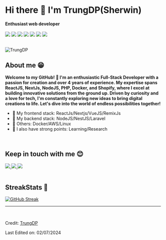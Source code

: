 # Hi there 👋 I'm TrungDP(Sherwin)

**Enthusiast web developer** 
<br>
<br>
<img src="https://img.shields.io/badge/React-20232A?style=for-the-badge&logo=react&logoColor=61DAFB"/> 
<img src="https://img.shields.io/badge/next.js-000?style=for-the-badge&logo=next.js&logoColor=white"/> 
<img src="https://img.shields.io/badge/Vue.js-35495E?style=for-the-badge&logo=vue.js&logoColor=4FC08D"/>
<img src="https://img.shields.io/badge/Node.js-43853D?style=for-the-badge&logo=node.js&logoColor=white" />
<img src="https://img.shields.io/badge/laravel-FB6E45?style=for-the-badge&logo=laravel&logoColor=white" />
<img src="https://img.shields.io/badge/docker-2E5BFF?style=for-the-badge&logo=docker&logoColor=white" />
<img src="https://img.shields.io/badge/shopify-96BF47?style=for-the-badge&logo=shopify&logoColor=white" />

<br>


  <img align="center" alt="TrungDP" src="https://cdn.dribbble.com/users/1059583/screenshots/4171367/coding-freak.gif" />
  
  ## About me &#128513;
  <p>
  <b>
Welcome to my GitHub! 👋  I'm an enthusiastic Full-Stack Developer with a passion for creation and over 4 years of experience. My expertise spans ReactJS, NextJs, NodeJS, PHP, Docker, and Shopify, where I excel at building innovative solutions from the ground up. Driven by curiosity and a love for tech, I'm constantly exploring new ideas to bring digital creations to life. Let's dive into the world of endless possibilities together!
  </b>
  
  </p>

- 🔭 My frontend stack: ReactJs/Nextjs/VueJS/RemixJs
- 🌱 My backend stack: NodeJS/NestJS/Laravel
- 🔭 Others: Docker/AWS/Linux
- 🌱 I also have strong points: Learning/Research

<br>

## Keep in touch with me 😊

<a href="mailto:trungtrs1998@gmail.com">
<img src="https://img.shields.io/badge/gmail-FB9245?style=for-the-badge&logo=gmail&logoColor=white" />
</a>
<a href="https://linkedin.com/in/trungdp">
<img src="https://img.shields.io/badge/LinkedIn-0077B5?style=for-the-badge&logo=linkedin&logoColor=white" />
</a>
<a href="https://dev.to/trungdp">
<img src="https://img.shields.io/badge/dev.to-0A0A0A?style=for-the-badge&logo=dev.to&logoColor=white" />
</a>

<br />
<br />

## StreakStats 🚀

[![GitHub Streak](https://streak-stats.demolab.com?user=trungdp&theme=icegray)](https://git.io/streak-stats)


-----
<br />


Credit: [TrungDP](https://github.com/trungdp)

Last Edited on: 02/07/2024

